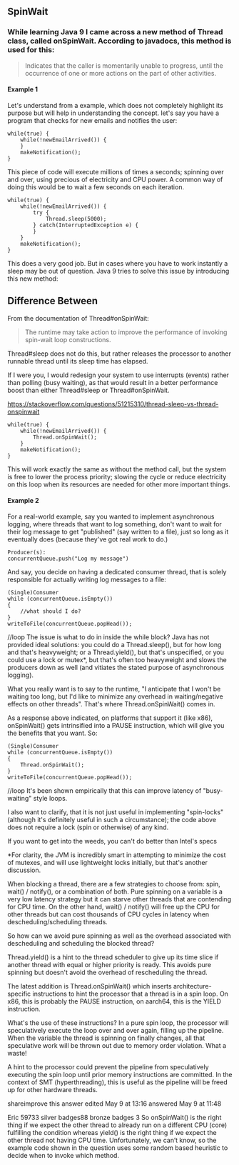 
## SpinWait

### While learning Java 9 I came across a new method of Thread class, called onSpinWait​. According to javadocs, this method is used for this:

> Indicates that the caller is momentarily unable to progress, until the occurrence of one or more actions on the part of other activities.


#### Example 1
Let's understand from a example, which does not completely highlight its purpose but will help in understanding the concept.
let's say you have a program that checks for new emails and notifies the user:

```
while(true) {
    while(!newEmailArrived()) {
    }
    makeNotification();
}
```

This piece of code will execute millions of times a seconds; spinning over and over, using precious of electricity and CPU power. A common way of doing this would be to wait a few seconds on each iteration.

```
while(true) {
    while(!newEmailArrived()) {
        try {
            Thread.sleep(5000);
        } catch(InterruptedException e) {
        }
    }
    makeNotification();
}
```
This does a very good job. But in cases where you have to work instantly a sleep may be out of question.
Java 9 tries to solve this issue by introducing this new method:



## Difference Between

From the documentation of Thread#onSpinWait:
> The runtime may take action to improve the performance of invoking spin-wait loop constructions.

Thread#sleep does not do this, but rather releases the processor to another runnable thread until its sleep time has elapsed.

If I were you, I would redesign your system to use interrupts (events) rather than polling (busy waiting), as that would result in a better performance boost than either Thread#sleep or Thread#onSpinWait.



https://stackoverflow.com/questions/51215310/thread-sleep-vs-thread-onspinwait

```
while(true) {
    while(!newEmailArrived()) {
        Thread.onSpinWait();
    }
    makeNotification();
}
```
This will work exactly the same as without the method call, but the system is free to lower the process priority; slowing the cycle or reduce electricity on this loop when its resources are needed for other more important things.


#### Example 2

For a real-world example, say you wanted to implement asynchronous logging, where threads that want to log something, don't want to wait for their log message to get "published" (say written to a file), just so long as it eventually does (because they've got real work to do.)

```
Producer(s):
concurrentQueue.push("Log my message")
```
And say, you decide on having a dedicated consumer thread, that is solely responsible for actually writing log messages to a file:

```
(Single)Consumer
while (concurrentQueue.isEmpty())
{
    //what should I do?
}
writeToFile(concurrentQueue.popHead());
```
//loop
The issue is what to do in inside the while block? Java has not provided ideal solutions: you could do a Thread.sleep(), but for how long and that's heavyweight; or a Thread.yield(), but that's unspecified, or you could use a lock or mutex*, but that's often too heavyweight and slows the producers down as well (and vitiates the stated purpose of asynchronous logging).

What you really want is to say to the runtime, "I anticipate that I won't be waiting too long, but I'd like to minimize any overhead in waiting/negative effects on other threads". That's where Thread.onSpinWait() comes in.

As a response above indicated, on platforms that support it (like x86), onSpinWait() gets intrinsified into a PAUSE instruction, which will give you the benefits that you want. So:

```
(Single)Consumer
while (concurrentQueue.isEmpty())
{
    Thread.onSpinWait();
}
writeToFile(concurrentQueue.popHead());
```
//loop
It's been shown empirically that this can improve latency of "busy-waiting" style loops.

I also want to clarify, that it is not just useful in implementing "spin-locks" (although it's definitely useful in such a circumstance); the code above does not require a lock (spin or otherwise) of any kind.

If you want to get into the weeds, you can't do better than Intel's specs

*For clarity, the JVM is incredibly smart in attempting to minimize the cost of mutexes, and will use lightweight locks initially, but that's another discussion.





When blocking a thread, there are a few strategies to choose from: spin, wait() / notify(), or a combination of both. Pure spinning on a variable is a very low latency strategy but it can starve other threads that are contending for CPU time. On the other hand, wait() / notify() will free up the CPU for other threads but can cost thousands of CPU cycles in latency when descheduling/scheduling threads.

So how can we avoid pure spinning as well as the overhead associated with descheduling and scheduling the blocked thread?

Thread.yield() is a hint to the thread scheduler to give up its time slice if another thread with equal or higher priority is ready. This avoids pure spinning but doesn't avoid the overhead of rescheduling the thread.

The latest addition is Thread.onSpinWait() which inserts architecture-specific instructions to hint the processor that a thread is in a spin loop. On x86, this is probably the PAUSE instruction, on aarch64, this is the YIELD instruction.

What's the use of these instructions? In a pure spin loop, the processor will speculatively execute the loop over and over again, filling up the pipeline. When the variable the thread is spinning on finally changes, all that speculative work will be thrown out due to memory order violation. What a waste!

A hint to the processor could prevent the pipeline from speculatively executing the spin loop until prior memory instructions are committed. In the context of SMT (hyperthreading), this is useful as the pipeline will be freed up for other hardware threads.

shareimprove this answer
edited May 9 at 13:16
answered May 9 at 11:48

Eric
59733 silver badges88 bronze badges
3
So onSpinWait() is the right thing if we expect the other thread to already run on a different CPU (core) fulfilling the condition whereas yield() is the right thing if we expect the other thread not having CPU time. Unfortunately, we can’t know, so the example code shown in the question uses some random based heuristic to decide when to invoke which method. 
